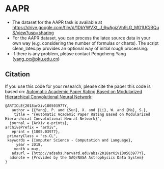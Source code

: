 # AAPR
- The dataset for the AAPR task is available at https://drive.google.com/file/d/1DbYWVXt_J_6wAgjzVh9LG_MG1UCjBQuS/view?usp=sharing
- For the AAPR dataset, you can process the latex source data in your own way (e.g. considering the number of formulas or charts). The script clean_latex.py provides an optional way of initial rough processing.
- If there is any problem, please contact Pengcheng Yang (yang_pc@pku.edu.cn)
## Citation
If you use this code for your research, please cite the paper this code is based on: <a href="https://arxiv.org/abs/1805.03977">Automatic Academic Paper Rating Based on Modularized Hierarchical Convolutional Neural Network</a>:

```
@ARTICLE{2018arXiv180503977Y,
   author = {{Yang}, P. and {Sun}, X. and {Li}, W. and {Ma}, S.},
    title = "{Automatic Academic Paper Rating Based on Modularized Hierarchical Convolutional Neural Network}",
  journal = {ArXiv e-prints},
archivePrefix = "arXiv",
   eprint = {1805.03977},
 primaryClass = "cs.CL",
 keywords = {Computer Science - Computation and Language},
     year = 2018,
    month = may,
   adsurl = {http://adsabs.harvard.edu/abs/2018arXiv180503977Y},
  adsnote = {Provided by the SAO/NASA Astrophysics Data System}
}
```
